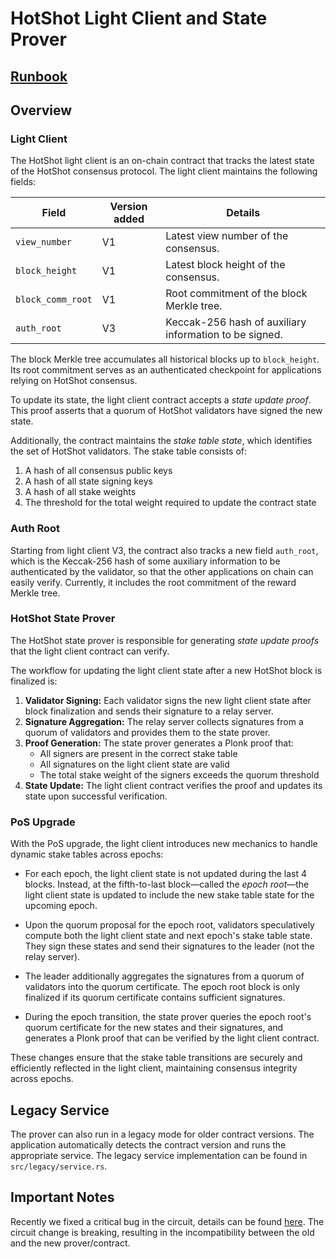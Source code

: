 # HotShot Light Client and State Prover

## [Runbook](RUNBOOK.md)

## Overview

### Light Client

The HotShot light client is an on-chain contract that tracks the latest state of the HotShot consensus protocol. The
light client maintains the following fields:

| Field             | Version added | Details                                                |
| ----------------- | ------------- | ------------------------------------------------------ |
| `view_number`     | V1            | Latest view number of the consensus.                   |
| `block_height`    | V1            | Latest block height of the consensus.                  |
| `block_comm_root` | V1            | Root commitment of the block Merkle tree.              |
| `auth_root`       | V3            | Keccak-256 hash of auxiliary information to be signed. |

The block Merkle tree accumulates all historical blocks up to `block_height`. Its root commitment serves as an
authenticated checkpoint for applications relying on HotShot consensus.

To update its state, the light client contract accepts a _state update proof_. This proof asserts that a quorum of
HotShot validators have signed the new state.

Additionally, the contract maintains the _stake table state_, which identifies the set of HotShot validators. The stake
table consists of:

1. A hash of all consensus public keys
2. A hash of all state signing keys
3. A hash of all stake weights
4. The threshold for the total weight required to update the contract state

### Auth Root

Starting from light client V3, the contract also tracks a new field `auth_root`, which is the Keccak-256 hash of some
auxiliary information to be authenticated by the validator, so that the other applications on chain can easily verify.
Currently, it includes the root commitment of the reward Merkle tree.

### HotShot State Prover

The HotShot state prover is responsible for generating _state update proofs_ that the light client contract can verify.

The workflow for updating the light client state after a new HotShot block is finalized is:

1. **Validator Signing:** Each validator signs the new light client state after block finalization and sends their
   signature to a relay server.
2. **Signature Aggregation:** The relay server collects signatures from a quorum of validators and provides them to the
   state prover.
3. **Proof Generation:** The state prover generates a Plonk proof that:
   - All signers are present in the correct stake table
   - All signatures on the light client state are valid
   - The total stake weight of the signers exceeds the quorum threshold
4. **State Update:** The light client contract verifies the proof and updates its state upon successful verification.

### PoS Upgrade

With the PoS upgrade, the light client introduces new mechanics to handle dynamic stake tables across epochs:

- For each epoch, the light client state is not updated during the last 4 blocks. Instead, at the fifth-to-last
  block—called the _epoch root_—the light client state is updated to include the new stake table state for the upcoming
  epoch.

- Upon the quorum proposal for the epoch root, validators speculatively compute both the light client state and next
  epoch's stake table state. They sign these states and send their signatures to the leader (not the relay server).

- The leader additionally aggregates the signatures from a quorum of validators into the quorum certificate. The epoch
  root block is only finalized if its quorum certificate contains sufficient signatures.

- During the epoch transition, the state prover queries the epoch root's quorum certificate for the new states and their
  signatures, and generates a Plonk proof that can be verified by the light client contract.

These changes ensure that the stake table transitions are securely and efficiently reflected in the light client,
maintaining consensus integrity across epochs.

## Legacy Service

The prover can also run in a legacy mode for older contract versions. The application automatically detects the contract
version and runs the appropriate service. The legacy service implementation can be found in `src/legacy/service.rs`.

## Important Notes

Recently we fixed a critical bug in the circuit, details can be found [here](https://github.com/espressosystems/espresso-network/pull/126).
The circuit change is breaking, resulting in the incompatibility between the old and the new prover/contract.
